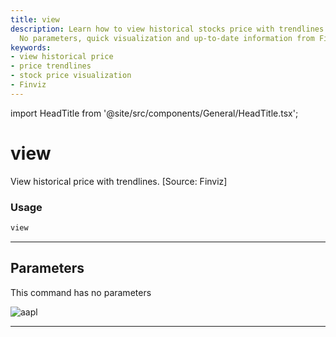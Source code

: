 ```yaml
---
title: view
description: Learn how to view historical stocks price with trendlines using our platform.
  No parameters, quick visualization and up-to-date information from Finviz.
keywords:
- view historical price
- price trendlines
- stock price visualization
- Finviz
---
```


import HeadTitle from '@site/src/components/General/HeadTitle.tsx';

<HeadTitle title="view - Ta - Stocks - Reference | OpenBB Terminal Docs" />

# view

View historical price with trendlines. [Source: Finviz]

### Usage

```python
view
```

---

## Parameters

This command has no parameters


![aapl](https://user-images.githubusercontent.com/25267873/113757843-02107700-970b-11eb-99ab-eb9b1312547f.png)

---
